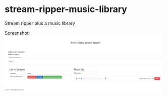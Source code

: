 # stream-ripper-music-library
Stream ripper plus a music library

Screenshot:
![alt text](./screenshot.png "Screenshot")
